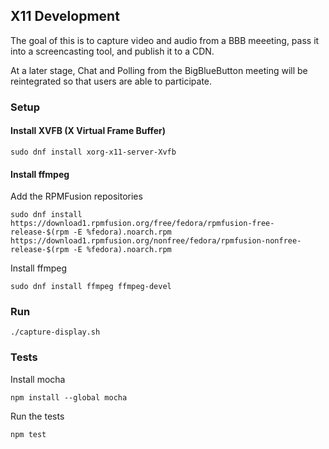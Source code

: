 ## X11 Development

The goal of this is to capture video and audio from a BBB meeeting, pass it into a screencasting tool, and publish it to a CDN.

At a later stage, Chat and Polling from the BigBlueButton meeting will be reintegrated so that users are able to participate.


### Setup

#### Install XVFB (X Virtual Frame Buffer)
```
sudo dnf install xorg-x11-server-Xvfb
```

#### Install ffmpeg
Add the RPMFusion repositories
```
sudo dnf install https://download1.rpmfusion.org/free/fedora/rpmfusion-free-release-$(rpm -E %fedora).noarch.rpm https://download1.rpmfusion.org/nonfree/fedora/rpmfusion-nonfree-release-$(rpm -E %fedora).noarch.rpm
```

Install ffmpeg
```
sudo dnf install ffmpeg ffmpeg-devel
```

### Run
```
./capture-display.sh
```

### Tests
Install mocha
```
npm install --global mocha
```
Run the tests
```
npm test
```